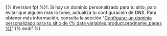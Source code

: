 {% ifversion fpt %}1. Si hay un dominio personalizado para tu sitio, para evitar que alguien más lo tome, actualiza tu configuración de DNS. Para obtener más información, consulta la sección "[Configurar un dominio personalizado para tu sitio de {% data variables.product.prodname_pages %}](/pages/configuring-a-custom-domain-for-your-github-pages-site)".{% endif %}
